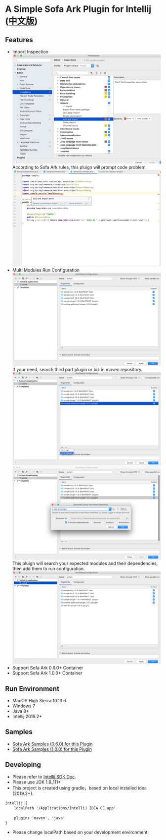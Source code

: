 # A Simple Sofa Ark Plugin for Intellij ([中文版](README_CN.md))

## Features
- Import Inspection
![Inspection Settings](doc/inspection_settings.png)
According to Sofa Ark rules, this pluign will prompt code problem.
![Inspection Samples](doc/inspection_sample.png)
- Multi Modules Run Configuration
![Run Configuration](doc/run_configuration.png)
If your need, search third part plugin or biz in maven repository.
![Add Plugin or Biz](doc/run_configuration_adding_plugin_or_biz.png)
![Search Plugin or Biz](doc/run_configuration_searching_plugin_or_biz.png)
This pluign will search your expected modules and their dependencies, then add them to run configuration.
![Search Result](doc/run_configuration_with_added_plugin_or_biz.png)
- Support Sofa Ark 0.6.0+ Container
- Support Sofa Ark 1.0.0+ Container

## Run Environment
- MacOS High Sierra 10.13.6
- Windows 7
- Java 8+
- Intellij 2019.2+

## Samples
* [Sofa Ark Samples (0.6.0) for this Plugin](https://github.com/ggndnn/sofa-ark-samples/tree/ark_0_6_0)
* [Sofa Ark Samples (1.0.0) for this Plugin](https://github.com/ggndnn/sofa-ark-samples)

## Developing
* Please refer to [Intellij SDK Doc](http://www.jetbrains.org/intellij/sdk/docs/basics/getting_started.html).
* Please use JDK 1.8_111+
* This project is created using gradle，based on local installed idea (2019.2+).
```
intellij {
    localPath '/Applications/IntelliJ IDEA CE.app'

    plugins 'maven', 'java'
}
```
* Please change localPath based on your development environment.
